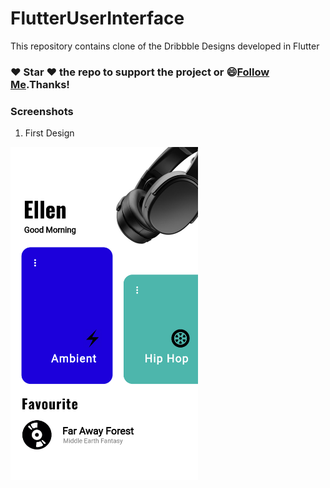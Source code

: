 # FlutterUserInterface
This repository contains clone of the Dribbble Designs developed in Flutter

### :heart: Star :heart: the repo to support the project or :smile:[Follow Me](https://github.com/AyushBherwani1998).Thanks!

### Screenshots

1. First Design
<img src="dribble_design/screenshot.png" width=300>

